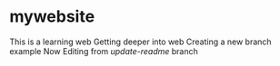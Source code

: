 # mywebsite
This is a learning web
Getting deeper into web
Creating a new branch example
Now Editing from _update-readme_ branch
